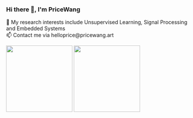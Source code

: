 <!--
**PriceWang/PriceWang** is a ✨ _special_ ✨ repository because its `README.md` (this file) appears on your GitHub profile.

Here are some ideas to get you started:

- 🔭 I’m currently working on ...
- 🌱 I’m currently learning ...
- 👯 I’m looking to collaborate on ...
- 🤔 I’m looking for help with ...
- 💬 Ask me about ...
- 📫 How to reach me: ...
- 😄 Pronouns: ...
- ⚡ Fun fact: ...
-->

<h3 align="left">
  Hi there 👋, I'm PriceWang
</h3>

<p>
🌱 My research interests include Unsupervised Learning, Signal Processing and Embedded Systems <br> 
📫 Contact me via helloprice@pricewang.art <br>
</p>

<p>
  <img  src="https://github-readme-stats.vercel.app/api?username=PriceWang&hide=issues,prs" height="180"/>
  <img  src="https://github-readme-stats.vercel.app/api/top-langs/?username=PriceWang&layout=compact&card_width=330" height="180"/>
</p>

